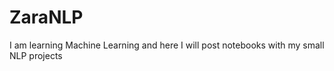 # ZaraNLP
I am learning Machine Learning and
here I will post notebooks with my small NLP projects 

